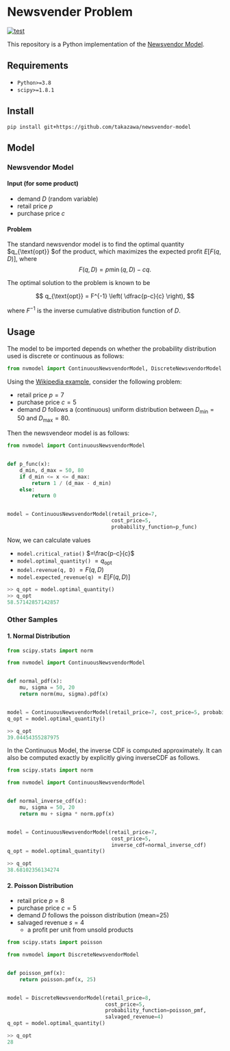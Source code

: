 # Newsvender Problem

[![test](https://github.com/takazawa/newsvendor-model/actions/workflows/test.yml/badge.svg?branch=main)](https://github.com/takazawa/newsvendor-model/actions/workflows/test.yml)

This repository is a Python implementation of the [Newsvendor Model](https://en.wikipedia.org/wiki/Newsvendor_model).

## Requirements

- `Python>=3.8`
- `scipy>=1.8.1`

## Install

```shell
pip install git+https://github.com/takazawa/newsvendor-model
```

## Model

### Newsvendor Model

#### Input (for some product)

- demand $D$ (random variable)
- retail price $p$
- purchase price $c$

#### Problem

The standard newsvendor model is to find the optimal quantity $q_{\text{opt}} $of the product, which
maximizes the expected profit $E[F(q, D)]$, where
$$
F(q, D) = p\min (q, D) - cq.
$$

The optimal solution to the problem is known to be

$$
q_{\text{opt}} = F^{-1} \left( \dfrac{p-c}{c} \right),
$$

where $F^{-1}$ is the inverse cumulative distribution function of $D$.

## Usage

The model to be imported depends on whether the probability distribution used is discrete or continuous as follows:

```python
from nvmodel import ContinuousNewsvendorModel, DiscreteNewsvendorModel
```

Using the [Wikipedia example](https://en.wikipedia.org/wiki/Newsvendor_model#Uniform_distribution),
consider the following problem:

- retail price $p = 7$
- purchase price $c = 5$
- demand $D$ follows a (continuous) uniform distribution between $D_{\min}=50$ and $D_{\max}=80$.

Then the newsvendeor model is as follows:

```python
from nvmodel import ContinuousNewsvendorModel


def p_func(x):
    d_min, d_max = 50, 80
    if d_min <= x <= d_max:
        return 1 / (d_max - d_min)
    else:
        return 0


model = ContinuousNewsvendorModel(retail_price=7,
                                  cost_price=5,
                                  probability_function=p_func)
```

Now, we can calculate values

- `model.critical_ratio()` $=\frac{p-c}{c}$
- `model.optimal_quantity()`  $=q_{\text{opt}}$
- `model.revenue(q, D)` $=F(q, D)$
- `model.expected_revenue(q)` $=E[F(q, D)]$

```python
>> q_opt = model.optimal_quantity()
>> q_opt
58.57142857142857
```

### Other Samples

#### 1. Normal Distribution

```python
from scipy.stats import norm

from nvmodel import ContinuousNewsvendorModel


def normal_pdf(x):
    mu, sigma = 50, 20
    return norm(mu, sigma).pdf(x)


model = ContinuousNewsvendorModel(retail_price=7, cost_price=5, probability_function=normal_pdf)
q_opt = model.optimal_quantity()

>> q_opt
39.04454355287975
```

In the Continuous Model, the inverse CDF is computed approximately.
It can also be computed exactly by explicitly giving inverseCDF as follows.

```python
from scipy.stats import norm

from nvmodel import ContinuousNewsvendorModel


def normal_inverse_cdf(x):
    mu, sigma = 50, 20
    return mu + sigma * norm.ppf(x)


model = ContinuousNewsvendorModel(retail_price=7,
                                  cost_price=5,
                                  inverse_cdf=normal_inverse_cdf)
q_opt = model.optimal_quantity()

>> q_opt
38.68102356134274
```

#### 2. Poisson Distribution

- retail price $p = 8$
- purchase price $c = 5$
- demand $D$ follows the poisson distribution (mean=25)
- salvaged revenue $s = 4$
    - a profit per unit from unsold products

```python
from scipy.stats import poisson

from nvmodel import DiscreteNewsvendorModel


def poisson_pmf(x):
    return poisson.pmf(x, 25)


model = DiscreteNewsvendorModel(retail_price=8,
                                cost_price=5,
                                probability_function=poisson_pmf,
                                salvaged_revenue=4)
q_opt = model.optimal_quantity()

>> q_opt
28
```


